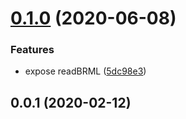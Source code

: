 # [0.1.0](https://github.com/cheminfo/xrd/compare/v0.0.2...v0.1.0) (2020-06-08)


### Features

* expose readBRML ([5dc98e3](https://github.com/cheminfo/xrd/commit/5dc98e329271a11902a0e2c13ea764340830a3d5))



## 0.0.1 (2020-02-12)



